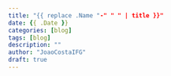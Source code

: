```yaml
---
title: "{{ replace .Name "-" " " | title }}"
date: {{ .Date }}
categories: [blog]
tags: [blog]
description: ""
author: "JoaoCostaIFG"
draft: true
---
```

